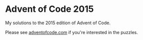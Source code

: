 # Advent of Code 2015

My solutions to the 2015 edition of Advent of Code.

Please see [adventofcode.com](adventofcode.com) if you're interested in
the puzzles.

